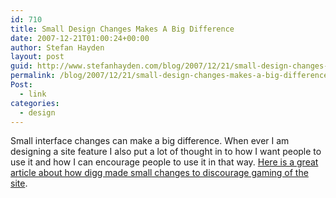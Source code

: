 ```yaml
---
id: 710
title: Small Design Changes Makes A Big Difference
date: 2007-12-21T01:00:24+00:00
author: Stefan Hayden
layout: post
guid: http://www.stefanhayden.com/blog/2007/12/21/small-design-changes-makes-a-big-difference/
permalink: /blog/2007/12/21/small-design-changes-makes-a-big-difference/
Post:
  - link
categories:
  - design
---
```

Small interface changes can make a big difference. When ever I am designing a site feature I also put a lot of thought in to how I want people to use it and how I can encourage people to use it in that way. <a href="http://bokardo.com/archives/diggs-design-dilemma-redux/">Here is a great article about how digg made small changes to discourage gaming of the site</a>.
